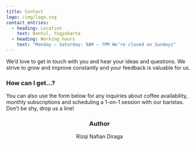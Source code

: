 ```yaml
---
title: Contact
logo: /img/logo.svg
contact_entries:
  - heading: Location
    text: Bantul, Yogyakarta
  - heading: Working hours
    text: "Monday – Saturday: 9AM – 7PM We’re closed on Sundays"
---
```

We’d love to get in touch with you and hear your ideas and
questions. We strive to grow and improve constantly and your feedback
is valuable for us.

<h3 class="f4 b lh-title mb2">How can I get…?</h3>

You can also use the form below for any inquiries about coffee
availability, monthly subscriptions and scheduling a 1-on-1 session
with our baristas. Don’t be shy, drop us a line!

<h3 class="f4 b lh-title mb2" align="center">Author</h3>

<p align="center">Rizqi Nafian Diraga</p>